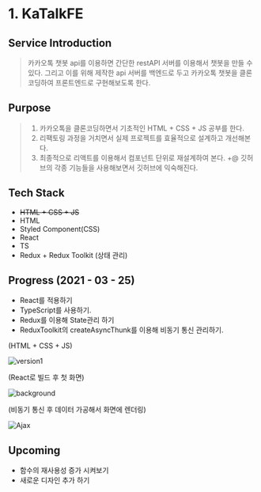 # 1. KaTalkFE

## Service Introduction

>카카오톡 챗봇 api를 이용하면 간단한 restAPI 서버를 이용해서 챗봇을 만들 수 있다.
>그리고 이를 위해 제작한 api 서버를 백엔드로 두고 카카오톡 챗봇을 클론코딩하여 프론트엔드로 구현해보도록 한다.

## Purpose

> 1. 카카오톡을 클론코딩하면서 기초적인 HTML + CSS + JS 공부를 한다.
> 2. 리팩토링 과정을 거치면서 실제 프로젝트를 효율적으로 설계하고 개선해본다.
> 3. 최종적으로 리액트를 이용해서 컴포넌트 단위로 재설계하여 본다.
> +@ 깃허브의 각종 기능들을 사용해보면서 깃허브에 익숙해진다.


## Tech Stack

- ~~HTML + CSS + JS~~
- HTML
- Styled Component(CSS)
- React
- TS
- Redux + Redux Toolkit (상태 관리)

## Progress (2021 - 03 - 25)

- React를 적용하기
- TypeScript를 사용하기.
- Redux를 이용해 State관리 하기
- ReduxToolkit의 createAsyncThunk를 이용해 비동기 통신 관리하기.

(HTML + CSS + JS)


![version1](https://user-images.githubusercontent.com/40790219/112468665-e4a6e900-8dab-11eb-8fc6-3c0422d6d22b.gif)

(React로 빌드 후 첫 화면)

![background](https://user-images.githubusercontent.com/40790219/112468676-e83a7000-8dab-11eb-9ff6-73310482cd26.gif)

(비동기 통신 후 데이터 가공해서 화면에 렌더링)

![Ajax](https://user-images.githubusercontent.com/40790219/112468632-da84ea80-8dab-11eb-9b3f-92189366e369.gif)


## Upcoming

- 함수의 재사용성 증가 시켜보기
- 새로운 디자인 추가 하기



